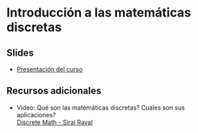 # Introducción a las matemáticas discretas

## Slides

- [Presentación del curso](../slides/01.1-Presentacion.pdf)  

## Recursos adicionales

- Video: Qué son las matemáticas discretas? Cuales son sus aplicaciones?  
[Discrete Math - Siraj Raval](https://www.youtube.com/watch?v=LGt4PE7-ATI)

